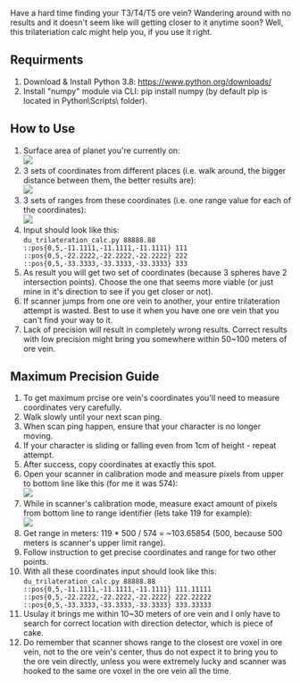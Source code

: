 Have a hard time finding your T3/T4/T5 ore vein? Wandering around with no results and it doesn't seem like will getting closer to it anytime soon? Well, this trilateriation calc might help you, if you use it right.

## Requirments
1) Download & Install Python 3.8: https://www.python.org/downloads/
2) Install "numpy" module via CLI: pip install numpy (by default pip is located in Python\Scripts\ folder).

## How to Use
1) Surface area of planet you're currently on:<br>
![](https://i.imgur.com/eyYmTv7.png)
2) 3 sets of coordinates from different places (i.e. walk around, the bigger distance between them, the better results are):<br>
![](https://i.imgur.com/DDBomEX.png)
3) 3 sets of ranges from these coordinates (i.e. one range value for each of the coordinates):<br>
![](https://i.imgur.com/xaXFmGU.png)
4) Input should look like this:<br>
`du_trilateration_calc.py 88888.88 ::pos{0,5,-11.1111,-11.1111,-11.1111} 111 ::pos{0,5,-22.2222,-22.2222,-22.2222} 222 ::pos{0,5,-33.3333,-33.3333,-33.3333} 333`
5) As result you will get two set of coordinates (because 3 spheres have 2 intersection points). Choose the one that seems more viable (or just mine in it's direction to see if you get closer or not).
6) If scanner jumps from one ore vein to another, your entire trilateration attempt is wasted. Best to use it when you have one ore vein that you can't find your way to it.
7) Lack of precision will result in completely wrong results. Correct results with low precision might bring you somewhere within 50~100 meters of ore vein.

## Maximum Precision Guide
1) To get maximum prcise ore vein's coordinates you'll need to measure coordinates very carefully.
2) Walk slowly until your next scan ping.
3) When scan ping happen, ensure that your character is no longer moving. 
4) If your character is sliding or falling even from 1cm of height - repeat attempt.
5) After success, copy coordinates at exactly this spot.
6) Open your scanner in calibration mode and measure pixels from upper to bottom line like this (for me it was 574):<br>
![](https://i.imgur.com/qR27q8V.png)
7) While in scanner's calibration mode, measure exact amount of pixels from bottom line to range identifier (lets take 119 for example):<br>
![](https://i.imgur.com/ADJebV0.png)
8) Get range in meters: 119 * 500 / 574 = ~103.65854 (500, because 500 meters is scanner's upper limit range).
9) Follow instruction to get precise coordinates and range for two other points.
10) With all these coordinates input should look like this:<br>
`du_trilateration_calc.py 88888.88 ::pos{0,5,-11.1111,-11.1111,-11.1111} 111.11111 ::pos{0,5,-22.2222,-22.2222,-22.2222} 222.22222 ::pos{0,5,-33.3333,-33.3333,-33.3333} 333.33333`
11) Usulay it brings me within 10~30 meters of ore vein and I only have to search for correct location with direction detector, which is piece of cake.
12) Do remember that scanner shows range to the closest ore voxel in ore vein, not to the ore vein's center, thus do not expect it to bring you to the ore vein directly, unless you were extremely lucky and scanner was hooked to the same ore voxel in the ore vein all the time.
